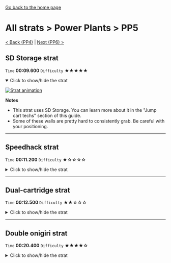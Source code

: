 [Go back to the home page](https://github.com/Doublevil/scbspeedrun)

# All strats > Power Plants > PP5

[< Back (PP4)](https://github.com/Doublevil/scbspeedrun/blob/main/levels/all_lvl/pp/PP4.md) | [Next (PP6) >](https://github.com/Doublevil/scbspeedrun/blob/main/levels/all_lvl/pp/PP6.md)

## SD Storage strat

`Time` **00:09.600** `Difficulty` ★★★★★
<details open>
  <summary>Click to show/hide the strat</summary>

  [![Strat animation](https://github.com/Doublevil/scbspeedrun/blob/main/media/levels/pp/PP5_SDStorage.webp)](https://github.com/Doublevil/scbspeedrun/blob/main/media/levels/pp/PP5_SDStorage.mp4?raw=true)

  **Notes**
  - This strat uses SD Storage. You can learn more about it in the "Jump cart techs" section of this guide.
  - Some of these walls are pretty hard to consistently grab. Be careful with your positioning.
</details>

---
## Speedhack strat

`Time` **00:11.200** `Difficulty` ★☆☆☆☆
<details>
  <summary>Click to show/hide the strat</summary>

  [![Strat animation](https://github.com/Doublevil/scbspeedrun/blob/main/media/levels/pp/PP5_S_Strat.webp)](https://github.com/Doublevil/scbspeedrun/blob/main/media/levels/pp/PP5_S_Strat.mp4?raw=true)
</details>

---
## Dual-cartridge strat

`Time` **00:12.500** `Difficulty` ★★☆☆☆
<details>
  <summary>Click to show/hide the strat</summary>

  [![Strat animation](https://github.com/Doublevil/scbspeedrun/blob/main/media/levels/pp/PP5_DualStrat.webp)](https://github.com/Doublevil/scbspeedrun/blob/main/media/levels/pp/PP5_DualStrat.mp4?raw=true)
</details>

---
## Double onigiri strat

`Time` **00:20.400** `Difficulty` ★★★★☆
<details>
  <summary>Click to show/hide the strat</summary>

  [![Strat animation](https://github.com/Doublevil/scbspeedrun/blob/main/media/levels/pp/PP5_DoubleOnigiriStrat.webp)](https://github.com/Doublevil/scbspeedrun/blob/main/media/levels/pp/PP5_DoubleOnigiriStrat.mp4?raw=true)

  **Notes**
  - Both onigiris are among the harder ones in the main levels, so collecting both of them and trying to go fast while you do is very hard.
</details>
